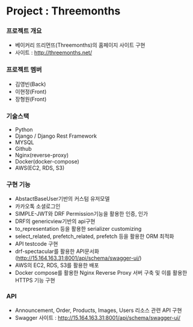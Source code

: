 # Project : Threemonths

### 프로젝트 개요
- 베이커리 뜨리먼뜨(Threemonths)의 홈페이지 사이트 구현
- 사이트 : http://threemonths.net/

### 프로젝트 멤버
- 김영빈(Back) 
- 이현정(Front)
- 장형원(Front)

### 기술스택
- Python
- Django / Django Rest Framework
- MYSQL
- Github
- Nginx(reverse-proxy)
- Docker(docker-compose)
- AWS(EC2, RDS, S3)

### 구현 기능
- AbstactBaseUser기반의 커스텀 유저모델
- 카카오톡 소셜로그인
- SIMPLE-JWT와 DRF Permission기능을 활용한 인증, 인가
- DRF의 genericview기반의 api구현
- to_representation 등을 활용한 serializer customizing
- select_related, prefetch_related, prefetch 등을 활용한 ORM 최적화
- API testcode 구현
- drf-spectacular를 활용한 API문서화(http://15.164.163.31:8001/api/schema/swagger-ui/)
- AWS의 EC2, RDS, S3를 활용한 배포
- Docker compose를 활용한 Nginx Reverse Proxy 서버 구축 및 이를 활용한 HTTPS 기능 구현


### API
- Announcement, Order, Products, Images, Users 리소스 관련 API 구현
- Swagger 사이트 : http://15.164.163.31:8001/api/schema/swagger-ui/
